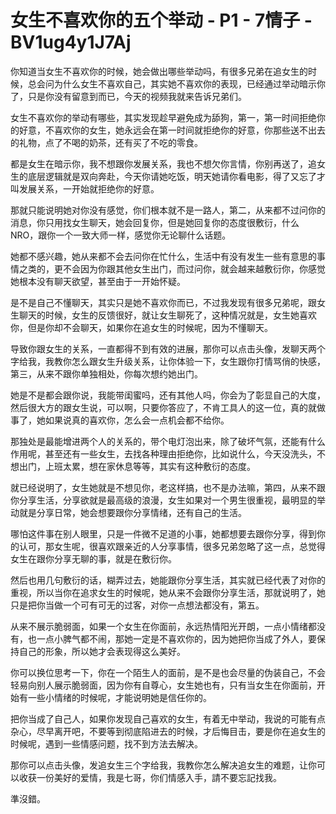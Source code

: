 # 女生不喜欢你的五个举动 - P1 - 7情子 - BV1ug4y1J7Aj

你知道当女生不喜欢你的时候，她会做出哪些举动吗，有很多兄弟在追女生的时候，总会问为什么女生不喜欢自己，其实她不喜欢你的表现，已经通过举动暗示你了，只是你没有留意到而已，今天的视频我就来告诉兄弟们。

女生不喜欢你的举动有哪些，其实发现趁早避免成为舔狗，第一，第一时间拒绝你的好意，不喜欢你的女生，她永远会在第一时间就拒绝你的好意，你那些送不出去的礼物，点了不喝的奶茶，还有买了不吃的零食。

都是女生在暗示你，我不想跟你发展关系，我也不想欠你言情，你别再送了，追女生的底层逻辑就是双向奔赴，今天你请她吃饭，明天她请你看电影，得了又忘了才叫发展关系，一开始就拒绝你的好意。

那就只能说明她对你没有感觉，你们根本就不是一路人，第二，从来都不过问你的消息，你只用找女生聊天，她会回复你，但是她回复你的态度很敷衍，什么NRO，跟你一个一致大师一样，感觉你无论聊什么话题。

她都不感兴趣，她从来都不会去问你在忙什么，生活中有没有发生一些有意思的事情之类的，更不会因为你跟其他女生出门，而过问你，就会越来越敷衍你，你感觉她根本没有聊天欲望，甚至由于一开始怀疑。

是不是自己不懂聊天，其实只是她不喜欢你而已，不过我发现有很多兄弟呢，跟女生聊天的时候，女生的反馈很好，就让女生聊死了，这种情况就是，女生她喜欢你，但是你却不会聊天，如果你在追女生的时候呢，因为不懂聊天。

导致你跟女生的关系，一直都得不到有效的进展，那你可以点击头像，发聊天两个字给我，我教你怎么跟女生升级关系，让你体验一下，女生跟你打情骂俏的快感，第三，从来不跟你单独相处，你每次想约她出门。

她是不是都会跟你说，我能带闺蜜吗，还有其他人吗，你会为了彰显自己的大度，然后很大方的跟女生说，可以啊，只要你答应了，不肯工具人的这一位，真的就做事了，她如果说真的喜欢你，怎么会一点机会都不给你。

那独处是最能增进两个人的关系的，带个电灯泡出来，除了破坏气氛，还能有什么作用呢，甚至还有一些女生，去找各种理由拒绝你，比如说什么，今天没洗头，不想出门，上班太累，想在家休息等等，其实有这种敷衍的态度。

就已经说明了，女生她就是不想见你，老这样搞，也不是办法嘛，第四，从来不跟你分享生活，分享欲就是最高级的浪漫，女生如果对一个男生很重视，最明显的举动就是分享日常，她会想要跟你分享情绪，还有自己的生活。

哪怕这件事在别人眼里，只是一件微不足道的小事，她都想要去跟你分享，得到你的认可，那女生呢，很喜欢跟亲近的人分享事情，很多兄弟忽略了这一点，总觉得女生在跟你分享无聊的事，就是在敷衍你。

然后也用几句敷衍的话，糊弄过去，她能跟你分享生活，其实就已经代表了对你的重视，所以当你在追求女生的时候呢，她从来不会跟你分享生活，那就说明了，她只是把你当做一个可有可无的过客，对你一点想法都没有，第五。

从来不展示脆弱面，如果一个女生在你面前，永远热情阳光开朗，一点小情绪都没有，也一点小脾气都不闹，那她一定是不喜欢你的，因为她把你当成了外人，要保持自己的形象，所以她才会表现得这么美好。

你可以换位思考一下，你在一个陌生人的面前，是不是也会尽量的伪装自己，不会轻易向别人展示脆弱面，因为你有自尊心，女生她也有，只有当女生在你面前，开始有一些小情绪的时候呢，才能说明她是信任你的。

把你当成了自己人，如果你发现自己喜欢的女生，有着无中举动，我说的可能有点杂心，尽早离开吧，不要等到彻底陷进去的时候，才后悔目击，要是你在追女生的时候呢，遇到一些情感问题，找不到方法去解决。

那你可以点击头像，发追女生三个字给我，我教你怎么解决追女生的难题，让你可以收获一份美好的爱情，我是七哥，你们情感入手，請不要忘記找我。

準沒錯。